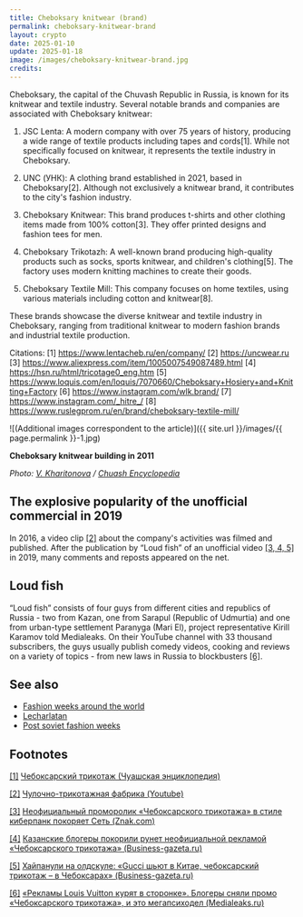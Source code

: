```yaml
---
title: Cheboksary knitwear (brand)
permalink: cheboksary-knitwear-brand
layout: crypto
date: 2025-01-10
update: 2025-01-18
image: /images/cheboksary-knitwear-brand.jpg
credits:
---
```


Cheboksary, the capital of the Chuvash Republic in Russia, is known for its knitwear and textile industry. Several notable brands and companies are associated with Cheboksary knitwear:

1. JSC Lenta: A modern company with over 75 years of history, producing a wide range of textile products including tapes and cords[1]. While not specifically focused on knitwear, it represents the textile industry in Cheboksary.

2. UNC (УНК): A clothing brand established in 2021, based in Cheboksary[2]. Although not exclusively a knitwear brand, it contributes to the city's fashion industry.

3. Cheboksary Knitwear: This brand produces t-shirts and other clothing items made from 100% cotton[3]. They offer printed designs and fashion tees for men.

4. Cheboksary Trikotazh: A well-known brand producing high-quality products such as socks, sports knitwear, and children's clothing[5]. The factory uses modern knitting machines to create their goods.

5. Cheboksary Textile Mill: This company focuses on home textiles, using various materials including cotton and knitwear[8].

These brands showcase the diverse knitwear and textile industry in Cheboksary, ranging from traditional knitwear to modern fashion brands and industrial textile production.

Citations:
[1] https://www.lentacheb.ru/en/company/
[2] https://uncwear.ru
[3] https://www.aliexpress.com/item/1005007549087489.html
[4] https://hsn.ru/html/tricotage0_eng.htm
[5] https://www.loquis.com/en/loquis/7070660/Cheboksary+Hosiery+and+Knitting+Factory
[6] https://www.instagram.com/wlk.brand/
[7] https://www.instagram.com/_hitre_/
[8] https://www.ruslegprom.ru/en/brand/cheboksary-textile-mill/

![(Additional images correspondent to the article)]({{ site.url }}/images/{{ page.permalink }}-1.jpg)

**Cheboksary knitwear building in 2011**

*Photo: [V. Kharitonova](http://enc.cap.ru/?t=publ&lnk=4329) / [Chuash Encyclopedia](http://enc.cap.ru/?t=publ&lnk=4329)*

## The explosive popularity of the unofficial commercial in 2019

In 2016, a video clip <span id="a2">[\[2\]](#f2)</span> about the company's activities was filmed and published. After the publication by “Loud fish” of an unofficial video <span id="a3">[\[3, 4, 5\]](#f3)</span> in 2019, many comments and reposts appeared on the net.

## Loud fish

“Loud fish” consists of four guys from different cities and republics of Russia - two from Kazan, one from Sarapul (Republic of Udmurtia) and one from urban-type settlement Paranyga (Mari El), project representative Kirill Karamov told Medialeaks. On their YouTube channel with 33 thousand subscribers, the guys usually publish comedy videos, cooking and reviews on a variety of topics - from new laws in Russia to blockbusters <span id="a6">[\[6\]](#f6)</span>.

## See also

+ [Fashion weeks around the world](fashion-weeks-around-the-world)
+ [Lecharlatan](lecharlatan)
+ [Post soviet fashion weeks](post-soviet-fashion-weeks)

## Footnotes

[[1]](#a1) <span id="f1"></span> [Чебоксарский трикотаж (Чуашская энциклопедия)](http://enc.cap.ru/?t=publ&lnk=4329)

[[2]](#a2) <span id="f2"></span> [Чулочно-трикотажная фабрика (Youtube)](https://www.youtube.com/user/trikota21)

[[3]](#a3) <span id="f3"></span> [Неофициальный проморолик «Чебоксарского трикотажа» в стиле киберпанк покоряет Сеть (Znak.com)](https://www.znak.com/2019-06-25/neoficialnyy_promorolik_cheboksarskogo_trikotazha_v_stile_kiberpank_pokoryaet_set)

[[4]](#a3) <span id="f3"></span> [Казанские блогеры покорили рунет неофициальной рекламой «Чебоксарского трикотажа» (Business-gazeta.ru)](https://www.business-gazeta.ru/news/429196)

[[5]](#a3) <span id="f3"></span> [Хайпанули на олдскуле: «Gucci шьют в Китае, чебоксарский трикотаж – в Чебоксарах» (Business-gazeta.ru)](https://www.business-gazeta.ru/article/429307)

[[6]](#a6) <span id="f6"></span> [«Рекламы Louis Vuitton курят в сторонке». Блогеры сняли промо «Чебоксарского трикотажа», и это мегапсиходел (Medialeaks.ru)](https://medialeaks.ru/2306amv-cheboksary-trikotazh/)
